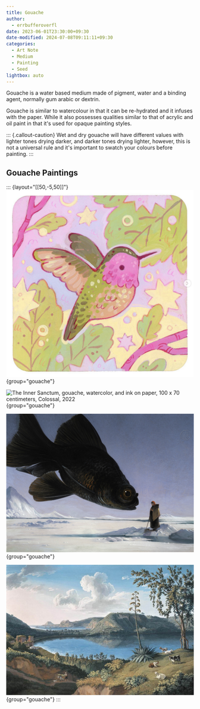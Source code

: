 ```yaml
---
title: Gouache
author:
  - errbufferoverfl
date: 2023-06-01T23:30:00+09:30
date-modified: 2024-07-08T09:11:11+09:30
categories:
  - Art Note
  - Medium
  - Painting
  - Seed
lightbox: auto
---
```


Gouache is a water based medium made of pigment, water and a binding agent, normally gum arabic or dextrin.

Gouache is similar to watercolour in that it can be re-hydrated and it infuses with the paper. While it also possesses qualities similar to that of acrylic and oil paint in that it's used for opaque painting styles.

::: {.callout-caution}
Wet and dry gouache will have different values with lighter tones drying darker, and darker tones drying lighter, however, this is not a universal rule and it's important to swatch your colours before painting.
:::

## Gouache Paintings

::: {layout="[[50,-5,50]]"}
![**Coaster for Salute**, [gouache](gouache.md) painting by [\@rowan_sugar](https://rowansugar.carrd.co), [Coaster 3/6 for the Salut!](https://www.instagram.com/p/Cst6vuNP8Tj/), 2023](/imgs/coaster-for-salut.png){group="gouache"}

![**The Inner Sanctum**, [gouache](gouache.md), watercolor, and ink on paper, 100 x 70 centimeters, [Colossal](https://www.thisiscolossal.com/2022/11/rithika-merchant-mixed-media-works/), 2022](/imgs/the-inner-sanctum.png){group="gouache"}

![**The Offering**, [gouache](gouache.md) painting by Bill Mayer, [Bill Mayer's Personal Website](https://www.thebillmayer.com/)](/imgs/the-offering.png){group="gouache"}

![[**Lago d'Averno**](https://en.wikipedia.org/wiki/Lago_d%27Averno "Lago d'Averno"), [gouache](gouache.md) painting by [Jacob Philipp Hackert](https://en.wikipedia.org/wiki/Jacob_Philipp_Hackert "Jacob Philipp Hackert"), 1794.](/imgs/lago-daverno.png){group="gouache"}
:::
